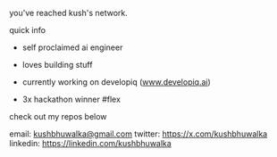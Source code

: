 you've reached kush's network. 

quick info

* self proclaimed ai engineer

* loves building stuff 

* currently working on developiq (www.developiq.ai)

* 3x hackathon winner #flex

check out my repos below

email: kushbhuwalka@gmail.com
twitter: https://x.com/kushbhuwalka
linkedin: https://linkedin.com/kushbhuwalka
